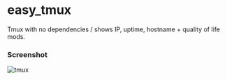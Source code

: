 # easy_tmux
Tmux with no dependencies / shows IP, uptime, hostname + quality of life mods.

### Screenshot

![tmux]( "easy_tmux")
